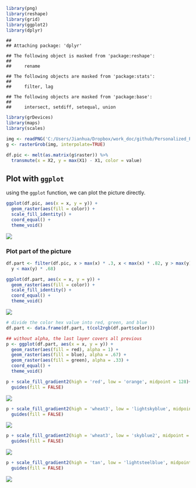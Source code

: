 ``` r
library(png)
library(reshape)
library(grid)
library(ggplot2)
library(dplyr)
```

    ## 
    ## Attaching package: 'dplyr'

    ## The following object is masked from 'package:reshape':
    ## 
    ##     rename

    ## The following objects are masked from 'package:stats':
    ## 
    ##     filter, lag

    ## The following objects are masked from 'package:base':
    ## 
    ##     intersect, setdiff, setequal, union

``` r
library(grDevices)
library(maps)
library(scales)

img <- readPNG('C:/Users/Jianhua/Dropbox/work_doc/github/Personalized_Profile_Picture/Self_Picture.PNG')
g <- rasterGrob(img, interpolate=TRUE)

df.pic <- melt(as.matrix(g$raster)) %>%
  transmute(x = X2, y = max(X1) - X1, color = value)
```

Plot with `ggplot`
------------------

using the `ggplot` function, we can plot the picture directly.

``` r
ggplot(df.pic, aes(x = x, y = y)) +
  geom_raster(aes(fill = color)) + 
  scale_fill_identity() +
  coord_equal() + 
  theme_void()
```

![](GitHub_Profile_Picture_files/figure-markdown_github/unnamed-chunk-2-1.png)

### Plot part of the picture

``` r
df.part <- filter(df.pic, x > max(x) * .3, x < max(x) * .82, y > max(y) * .36, 
  y < max(y) * .68)

ggplot(df.part, aes(x = x, y = y)) +
  geom_raster(aes(fill = color)) + 
  scale_fill_identity() +
  coord_equal() + 
  theme_void()
```

![](GitHub_Profile_Picture_files/figure-markdown_github/unnamed-chunk-3-1.png)

``` r
# divide the color hex value into red, green, and blue
df.part <- data.frame(df.part, t(col2rgb(df.part$color)))

## without alpha, the last layer covers all previous
p <- ggplot(df.part, aes(x = x, y = y)) +
  geom_raster(aes(fill = red), alpha = 1) +
  geom_raster(aes(fill = blue), alpha = .67) +
  geom_raster(aes(fill = green), alpha = .33) +
  coord_equal() + 
  theme_void() 

p + scale_fill_gradient2(high = 'red', low = 'orange', midpoint = 128)+ 
  guides(fill = FALSE)
```

![](GitHub_Profile_Picture_files/figure-markdown_github/unnamed-chunk-3-2.png)

``` r
p + scale_fill_gradient2(high = 'wheat3', low = 'lightskyblue', midpoint = 128)+ 
  guides(fill = FALSE)
```

![](GitHub_Profile_Picture_files/figure-markdown_github/unnamed-chunk-3-3.png)

``` r
p + scale_fill_gradient2(high = 'wheat3', low = 'skyblue2', midpoint = 128)+ 
  guides(fill = FALSE)
```

![](GitHub_Profile_Picture_files/figure-markdown_github/unnamed-chunk-3-4.png)

``` r
p + scale_fill_gradient2(high = 'tan', low = 'lightsteelblue', midpoint = 128)+ 
  guides(fill = FALSE)
```

![](GitHub_Profile_Picture_files/figure-markdown_github/unnamed-chunk-3-5.png)
